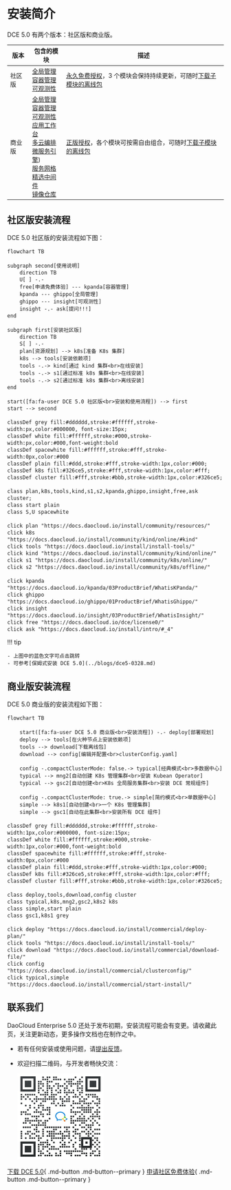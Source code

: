 # 安装简介

DCE 5.0 有两个版本：社区版和商业版。

| 版本   | 包含的模块                                                   | 描述                                               |
| ------ | ------------------------------------------------------------ | -------------------------------------------------- |
| 社区版 | [全局管理](../ghippo/intro/what.md)<br />[容器管理](../kpanda/intro/what.md)<br />[可观测性](../insight/intro/what.md)                         | [永久免费授权](../dce/license0.md)，3 个模块会保持持续更新，可随时[下载子模块的离线包](../download/dce5.md) |
| 商业版 | [全局管理](../ghippo/intro/what.md)<br />[容器管理](../kpanda/intro/what.md)<br />[可观测性](../insight/intro/what.md)<br />[应用工作台](../amamba/intro/what.md)<br />[多云编排](../kairship/intro/what.md)<br />[微服务引擎](../skoala/intro/what.md))<br />[服务网格](../mspider/intro/what.md)<br />[精选中间件](../middleware/what.md)<br />[镜像仓库](../kangaroo/what.md) | [正版授权](https://qingflow.com/f/e3291647)，各个模块可按需自由组合，可随时[下载子模块的离线包](../download/dce5.md)   |

## 社区版安装流程

DCE 5.0 社区版的安装流程如下图：

```mermaid
flowchart TB

subgraph second[使用说明]
    direction TB
    U[ ] -.-
    free[申请免费体验] --- kpanda[容器管理]
    kpanda --- ghippo[全局管理]
    ghippo --- insight[可观测性]
    insight -.- ask[提问!!!]
end

subgraph first[安装社区版]
    direction TB
    S[ ] -.-
    plan[资源规划] --> k8s[准备 K8s 集群] 
    k8s --> tools[安装依赖项]
    tools -.-> kind[通过 kind 集群<br>在线安装]
    tools -.-> s1[通过标准 k8s 集群<br>在线安装]
    tools -.-> s2[通过标准 k8s 集群<br>离线安装]
end

start([fa:fa-user DCE 5.0 社区版<br>安装和使用流程]) --> first
start --> second

classDef grey fill:#dddddd,stroke:#ffffff,stroke-width:px,color:#000000, font-size:15px;
classDef white fill:#ffffff,stroke:#000,stroke-width:px,color:#000,font-weight:bold
classDef spacewhite fill:#ffffff,stroke:#fff,stroke-width:0px,color:#000
classDef plain fill:#ddd,stroke:#fff,stroke-width:1px,color:#000;
classDef k8s fill:#326ce5,stroke:#fff,stroke-width:1px,color:#fff;
classDef cluster fill:#fff,stroke:#bbb,stroke-width:1px,color:#326ce5;

class plan,k8s,tools,kind,s1,s2,kpanda,ghippo,insight,free,ask cluster;
class start plain
class S,U spacewhite

click plan "https://docs.daocloud.io/install/community/resources/"
click k8s "https://docs.daocloud.io/install/community/kind/online/#kind"
click tools "https://docs.daocloud.io/install/install-tools/"
click kind "https://docs.daocloud.io/install/community/kind/online/"
click s1 "https://docs.daocloud.io/install/community/k8s/online/"
click s2 "https://docs.daocloud.io/install/community/k8s/offline/"

click kpanda "https://docs.daocloud.io/kpanda/03ProductBrief/WhatisKPanda/"
click ghippo "https://docs.daocloud.io/ghippo/01ProductBrief/WhatisGhippo/"
click insight "https://docs.daocloud.io/insight/03ProductBrief/WhatisInsight/"
click free "https://docs.daocloud.io/dce/license0/"
click ask "https://docs.daocloud.io/install/intro/#_4"
```

!!! tip

    - 上图中的蓝色文字可点击跳转
    - 可参考[保姆式安装 DCE 5.0](../blogs/dce5-0328.md)

## 商业版安装流程

DCE 5.0 商业版的安装流程如下图：

```mermaid
flowchart TB

    start([fa:fa-user DCE 5.0 商业版<br>安装流程]) -.- deploy[部署规划]
    deploy --> tools[在火种节点上安装依赖项]
    tools --> download[下载离线包]
    download --> config[编辑并配置<br>clusterConfig.yaml]

    config -.compactClusterMode: false.-> typical[经典模式<br>多数据中心]
    typical --> mng2[自动创建 K8s 管理集群<br>安装 Kubean Operator]
    typical --> gsc2[自动创建<br>K8s 全局服务集群<br>安装 DCE 常规组件]

    config -.compactClusterMode: true.-> simple[简约模式<br>单数据中心]
    simple --> k8s1[自动创建<br>一个 K8s 管理集群]
    simple --> gsc1[自动在此集群<br>安装所有 DCE 组件]

classDef grey fill:#dddddd,stroke:#ffffff,stroke-width:1px,color:#000000, font-size:15px;
classDef white fill:#ffffff,stroke:#000,stroke-width:1px,color:#000,font-weight:bold
classDef spacewhite fill:#ffffff,stroke:#fff,stroke-width:0px,color:#000
classDef plain fill:#ddd,stroke:#fff,stroke-width:1px,color:#000;
classDef k8s fill:#326ce5,stroke:#fff,stroke-width:1px,color:#fff;
classDef cluster fill:#fff,stroke:#bbb,stroke-width:1px,color:#326ce5;

class deploy,tools,download,config cluster
class typical,k8s,mng2,gsc2,k8s2 k8s
class simple,start plain
class gsc1,k8s1 grey

click deploy "https://docs.daocloud.io/install/commercial/deploy-plan/"
click tools "https://docs.daocloud.io/install/install-tools/"
click download "https://docs.daocloud.io/install/commercial/download-file/"
click config "https://docs.daocloud.io/install/commercial/clusterconfig/"
click typical,simple "https://docs.daocloud.io/install/commercial/start-install/"
```

## 联系我们

DaoCloud Enterprise 5.0 还处于发布初期，安装流程可能会有变更。请收藏此页，关注更新动态，更多操作文档也在制作之中。

- 若有任何安装或使用问题，请[提出反馈](https://github.com/DaoCloud/DaoCloud-docs/issues)。

- 欢迎扫描二维码，与开发者畅快交流：

    ![社区版交流群](../images/assist.png)

[下载 DCE 5.0](../download/dce5.md){ .md-button .md-button--primary }
[申请社区免费体验](../dce/license0.md){ .md-button .md-button--primary }
